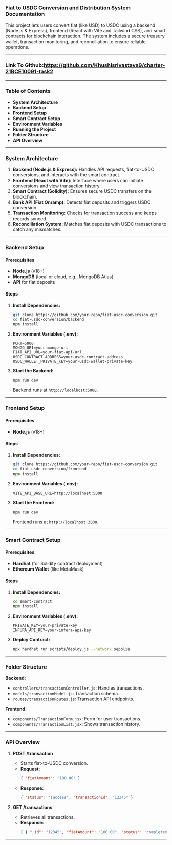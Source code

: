 ### Fiat to USDC Conversion and Distribution System Documentation

This project lets users convert fiat (like USD) to USDC using a backend (Node.js & Express), frontend (React with Vite and Tailwind CSS), and smart contracts for blockchain interaction. The system includes a secure treasury wallet, transaction monitoring, and reconciliation to ensure reliable operations.

---
### Link To Github:https://github.com/Khushisrivastava9/charter-21BCE10091-task2

---
### Table of Contents
- **System Architecture**
- **Backend Setup**
- **Frontend Setup**
- **Smart Contract Setup**
- **Environment Variables**
- **Running the Project**
- **Folder Structure**
- **API Overview**

---

### System Architecture

1. **Backend (Node.js & Express):** Handles API requests, fiat-to-USDC conversions, and interacts with the smart contract.
2. **Frontend (React with Vite):** Interface where users can initiate conversions and view transaction history.
3. **Smart Contract (Solidity):** Ensures secure USDC transfers on the blockchain.
4. **Bank API (Fiat Onramp):** Detects fiat deposits and triggers USDC conversion.
5. **Transaction Monitoring:** Checks for transaction success and keeps records synced.
6. **Reconciliation System:** Matches fiat deposits with USDC transactions to catch any mismatches.

---

### Backend Setup

#### Prerequisites
- **Node.js** (v18+)
- **MongoDB** (local or cloud, e.g., MongoDB Atlas)
- **API** for fiat deposits

#### Steps
1. **Install Dependencies:**
   ```bash
   git clone https://github.com/your-repo/fiat-usdc-conversion.git
   cd fiat-usdc-conversion/backend
   npm install
   ```

2. **Environment Variables (.env):**
   ```
   PORT=5000
   MONGO_URI=your-mongo-uri
   FIAT_API_URL=your-fiat-api-url
   USDC_CONTRACT_ADDRESS=your-usdc-contract-address
   USDC_WALLET_PRIVATE_KEY=your-usdc-wallet-private-key
   ```

3. **Start the Backend:**
   ```bash
   npm run dev
   ```
   Backend runs at `http://localhost:5000`.

---

### Frontend Setup

#### Prerequisites
- **Node.js** (v18+)

#### Steps
1. **Install Dependencies:**
   ```bash
   git clone https://github.com/your-repo/fiat-usdc-conversion.git
   cd fiat-usdc-conversion/frontend
   npm install
   ```

2. **Environment Variables (.env):**
   ```
   VITE_API_BASE_URL=http://localhost:5000
   ```

3. **Start the Frontend:**
   ```bash
   npm run dev
   ```
   Frontend runs at `http://localhost:3000`.

---

### Smart Contract Setup

#### Prerequisites
- **Hardhat** (for Solidity contract deployment)
- **Ethereum Wallet** (like MetaMask)

#### Steps
1. **Install Dependencies:**
   ```bash
   cd smart-contract
   npm install
   ```

2. **Environment Variables (.env):**
   ```
   PRIVATE_KEY=your-private-key
   INFURA_API_KEY=your-infura-api-key
   ```

3. **Deploy Contract:**
   ```bash
   npx hardhat run scripts/deploy.js --network sepolia
   ```

---

### Folder Structure

**Backend:**
- `controllers/transactionController.js`: Handles transactions.
- `models/transactionModel.js`: Transaction schema.
- `routes/transactionRoutes.js`: Transaction API endpoints.

**Frontend:**
- `components/TransactionForm.jsx`: Form for user transactions.
- `components/TransactionList.jsx`: Shows transaction history.

---

### API Overview

1. **POST /transaction**
   - Starts fiat-to-USDC conversion.
   - **Request:**
     ```json
     { "fiatAmount": "100.00" }
     ```
   - **Response:**
     ```json
     { "status": "success", "transactionId": "12345" }
     ```

2. **GET /transactions**
   - Retrieves all transactions.
   - **Response:**
     ```json
     [ { "_id": "12345", "fiatAmount": "100.00", "status": "completed" } ]
     ```

--- 
